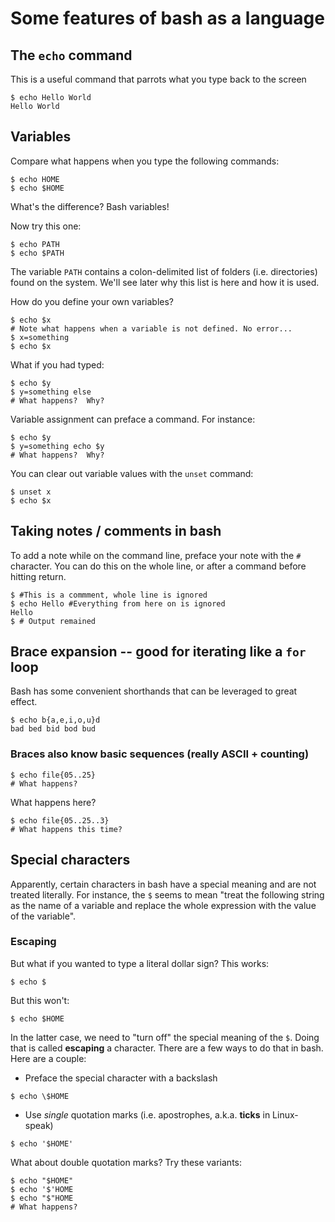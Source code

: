 # Some features of bash as a language

## The `echo` command

This is a useful command that parrots what you type back to the screen
```shell
$ echo Hello World
Hello World
```

## Variables

Compare what happens when you type the following commands:
```shell
$ echo HOME
$ echo $HOME
```
What's the difference? Bash variables!

Now try this one:
```shell
$ echo PATH
$ echo $PATH
```
The variable `PATH` contains a colon-delimited list of folders (i.e. directories) found on the system.  We'll see later why this list is here and how it is used.

How do you define your own variables?
```shell
$ echo $x
# Note what happens when a variable is not defined. No error...
$ x=something
$ echo $x
```


What if you had typed:
```shell
$ echo $y
$ y=something else
# What happens?  Why?
```

Variable assignment can preface a command.  For instance:
```shell
$ echo $y
$ y=something echo $y
# What happens?  Why?
```

You can clear out variable values with the `unset` command:
```shell
$ unset x
$ echo $x
```


## Taking notes / comments in bash

To add a note while on the command line, preface your note with the
`#` character.  You can do this on the whole line, or after a command
before hitting return.

```shell
$ #This is a commment, whole line is ignored
$ echo Hello #Everything from here on is ignored
Hello
$ # Output remained
```

## Brace expansion -- good for iterating like a `for` loop

Bash has some convenient shorthands that can be leveraged to great
effect.

```shell
$ echo b{a,e,i,o,u}d
bad bed bid bod bud
```

### Braces also know basic sequences (really ASCII + counting)

```shell
$ echo file{05..25}
# What happens?
```

What happens here?
```shell
$ echo file{05..25..3}
# What happens this time?
```

## Special characters

Apparently, certain characters in bash have a special meaning and are
not treated literally.  For instance, the `$` seems to mean "treat the
following string as the name of a variable and replace the whole
expression with the value of the variable".

### Escaping

But what if you wanted to type a literal dollar sign? This works:
```shell
$ echo $

```
But this won't:
```shell
$ echo $HOME

```
In the latter case, we need to "turn off" the special meaning of the `$`.  Doing that is called **escaping** a character.  There are a few ways to do that in bash.   Here are a couple:

* Preface the special character with a backslash
```shell
$ echo \$HOME

```
* Use *single* quotation marks (i.e. apostrophes, a.k.a. **ticks** in
  Linux-speak)
```shell
$ echo '$HOME'

```
What about double quotation marks?  Try these variants:
```shell
$ echo "$HOME"
$ echo '$'HOME
$ echo "$"HOME
# What happens?
```

